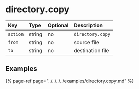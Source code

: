 # directory.copy

| Key | Type | Optional | Description |
| :--- | :--- | :--- | :--- |
| `action` | string | no | `directory.copy` |
| `from` | string | no | source file |
| `to` | string | no | destination file |

## Examples

{% page-ref page="../../../../examples/directory.copy.md" %}



